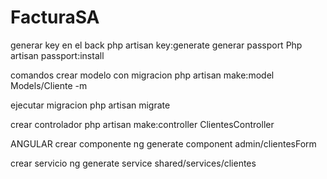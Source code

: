 # FacturaSA
generar key en el back
php artisan key:generate
generar passport
Php artisan passport:install

comandos
crear modelo con migracion
php artisan make:model Models/Cliente -m

ejecutar migracion
php artisan migrate

crear controlador
php artisan make:controller ClientesController

ANGULAR
crear componente 
ng generate component admin/clientesForm

crear servicio
ng generate service shared/services/clientes
